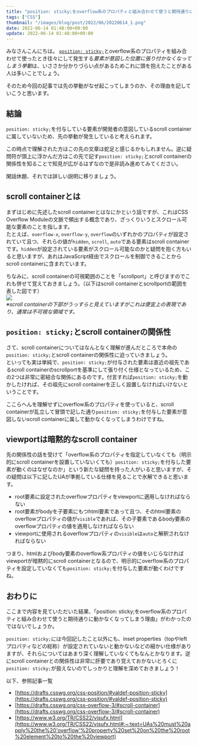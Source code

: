 ```yaml
---
title: "position: sticky;をoverflow系のプロパティと組み合わせて使うと期待通りに動かなくなってしまう理由"
tags: ["CSS"]
thumbnail: "/images/blog/post/2022/06/20220614_1.png"
date: 2022-06-14 01:48:00+09:00
update: 2022-06-14 01:48:00+09:00
---
```


みなさんこんにちは。
[`position: sticky;`](https://caniuse.com/css-sticky)とoverflow系のプロパティを組み合わせて使ったとき往々にして発生する*要素が意図した位置に張り付かなくなってしまう挙動*は、いささか分かりづらい点があるためこれに頭を抱えたことがある人は多いことでしょう。

そのため今回の記事では先の挙動がなぜ起こってしまうのか、その理由を記していこうと思います。

## 結論

`position: sticky;`を付与している要素が開発者の意図しているscroll containerに属していないため、先の挙動が発生していると考えられます。

この時点で理解された方はこの先の文章は蛇足と感じるかもしれません。逆に疑問符が頭上に浮かんだ方はこの先で記す`position: sticky;`とscroll containerの関係性を知ることで知見が広がるはずなので是非読み進めてみてください。

閑話休題、それでは詳しい説明に移りましょう。

## scroll containerとは

まずはじめに先述したscroll containerとはなにかという話ですが、これはCSS Overflow Moduleの文脈で頻出する概念であり、ざっくりいうとスクロール可能な要素のことを指します。  
たとえば、`overflow-x`, `overflow-y`, `overflow`のいずれかのプロパティが設定されていて且つ、それらの値が`hidden`, `scroll`, `auto`である要素はscroll containerです。`hidden`が設定されている要素がスクロール可能なのかと疑問を抱く方もいると思いますが、あれはJavaScript経由でスクロールを制御できることからscroll containerに含まれています。

ちなみに、scroll containerの可視範囲のことを「scrollport」と呼びますのでこれも併せて覚えておきましょう。（以下はscroll containerとscrollportの範囲を表した図です）  
![](/images/blog/post/2022/06/20220614_2.png)  
_※scroll containerの下部がうっすらと見えていますがこれは便宜上の表現であり、通常は不可視な領域です。_

## `position: sticky;`とscroll containerの関係性

さて、scroll containerについてはなんとなく理解が進んだところで本命の`position: sticky;`とscroll containerの関係性に迫っていきましょう。  
といっても実は単純で、`position: sticky;`が付与された要素は直近の祖先であるscroll containerのscrollportを基準にして張り付く仕様となっているため、この2つは非常に密結合な関係にあるのです。付言すれば`position: sticky;`を動かしたければ、その祖先にscroll containerを正しく設置しなければいけないということです。

ここらへんを理解せずにoverflow系のプロパティを使っていると、scroll containerが乱立して冒頭で記した通り`position: sticky;`を付与した要素が意図しないscroll containerに属して動かなくなってしまうわけですね。

## viewportは暗黙的なscroll container

先の関係性の話を受けて「overflow系のプロパティを指定していなくても（明示的にscroll containerを設置していないくても）`position: sticky;`を付与した要素が動くのはなぜなのか」という新たな疑問を持った人がいると思いますが、その疑問は以下に記したUAが準拠している仕様を見ることで氷解できると思います。

- root要素に設定されたoverflowプロパティをviewportに適用しなければならない
- root要素がbodyを子要素にもつhtml要素であって且つ、そのhtml要素のoverflowプロパティの値が`visible`であれば、その子要素であるbody要素のoverflowプロパティの値を適用しなければならない
- viewportに使用されるoverflowプロパティの`visible`は`auto`と解釈されなければならない

つまり、htmlおよびbody要素のoverflow系プロパティの値をいじらなければviewportが暗黙的にscroll containerとなるので、明示的にoverflow系のプロパティを設定していなくても`position: sticky;`を付与した要素が動くわけですね。

## おわりに

ここまで内容を見ていただいた結果、「position: sticky;をoverflow系のプロパティと組み合わせて使うと期待通りに動かなくなってしまう理由」がわかったのではないでしょうか。

`position: sticky;`には今回記したこと以外にも、inset properties（topやleftプロパティなどの総称）が設定されていないと動かないなどの細かい仕様がありますが、それらについてはあまり深く理解していなくてもなんとかなります。逆にscroll containerとの関係性は非常に肝要であり覚えておかないとろくに`position: sticky;`が扱えないのでしっかりと理解を深めておきましょう！

以下、参照記事一覧

- [https://drafts.csswg.org/css-position/#valdef-position-sticky](https://drafts.csswg.org/css-position/#valdef-position-sticky)
- [https://drafts.csswg.org/css-overflow-3/#scroll-container](https://drafts.csswg.org/css-overflow-3/#scroll-container)
- [https://www.w3.org/TR/CSS22/visufx.html](https://www.w3.org/TR/CSS22/visufx.html#:~:text=UAs%20must%20apply%20the%20'overflow'%20property%20set%20on%20the%20root%20element%20to%20the%20viewport)
